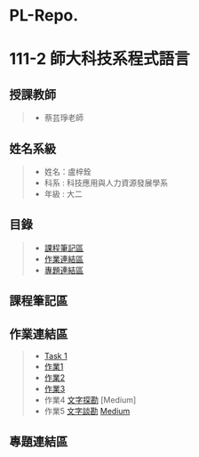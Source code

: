 # PL-Repo.

# 111-2 師大科技系程式語言
## 授課教師
> * 蔡芸琤老師
## 姓名系級
> * 姓名：盧梓銓
> * 科系 : 科技應用與人力資源發展學系
> * 年級 : 大二
## 目錄
> * [課程筆記區](#課程筆記區)
> * [作業連結區](#作業連結區)
> * [專題連結區](#專題連結區)
## 課程筆記區
## 作業連結區
> * [Task 1](https://github.com/JJJJacky/PL-Repo./blob/8ae80a06d1652b84b819899b4d0a3af91fa2c85c/Untitled.ipynb) 
> * [作業1](https://github.com/JJJJacky/PL-Repo./blob/main/%E4%BD%9C%E6%A5%AD1.ipynb)
> * [作業2](https://github.com/JJJJacky/PL-Repo./blob/main/%E4%BD%9C%E6%A5%AD2.ipynb)
> * [作業3](https://github.com/JJJJacky/PL-Repo./blob/main/%E4%BD%9C%E6%A5%AD3/Untitled.ipynb)
> * 作業4
> [文字探勘](https://github.com/JJJJacky/PL-Repo./blob/main/%E4%BD%9C%E6%A5%AD%E5%9B%9B.ipynb)
> [Medium]
> * 作業5
> [文字談勘](https://github.com/JJJJacky/PL-Repo./blob/main/HW5.ipynb)
> [Medium](https://medium.com/@41071222h/%E6%B9%96%E4%BA%BA%E5%8B%87%E5%A3%AB%E6%AF%94%E8%B3%BD%E8%A9%95%E8%AB%96-82a21771b09e)

## 專題連結區
